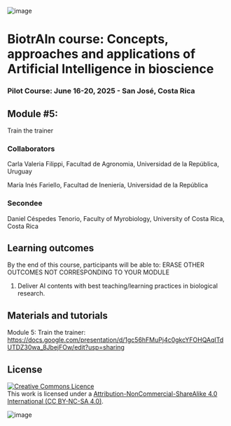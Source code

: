 ![image](https://github.com/user-attachments/assets/c8f408d4-3f11-4c67-a3b6-7c4442f410e3)

# BiotrAIn course: Concepts, approaches and applications of Artificial Intelligence in bioscience

### Pilot Course: June 16-20, 2025 - San José, Costa Rica

## Module #5: 

Train the trainer

### Collaborators

Carla Valeria Filippi, Facultad de Agronomia, Universidad de la República, Uruguay

María Inés Fariello, Facultad de Ineniería, Universidad de la República

### Secondee

Daniel Céspedes Tenorio, Faculty of Myrobiology, University of Costa Rica, Costa Rica

## Learning outcomes
By the end of this course, participants will be able to: ERASE OTHER OUTCOMES NOT CORRESPONDING TO YOUR MODULE
    
1. Deliver AI contents with best teaching/learning practices in biological research.
   
## Materials and tutorials

Module 5: Train the trainer: https://docs.google.com/presentation/d/1gc56hFMuPj4c0gkcYFOHQAqITdUTDZ30wa_8JbejFOw/edit?usp=sharing

## License
<a rel="license" href="http://creativecommons.org/licenses/by/4.0/"><img alt="Creative Commons Licence" style="border-width:0" src="https://i.creativecommons.org/l/by-nc-sa/4.0/88x31.png" /></a><br />This work is licensed under a <a rel="license" href="https://creativecommons.org/licenses/by-nc-sa/4.0/">Attribution-NonCommercial-ShareAlike 4.0 International (CC BY-NC-SA 4.0)</a>.

![image](https://github.com/user-attachments/assets/33d0775f-902c-4a0c-8bbc-6a7c7947a132)

